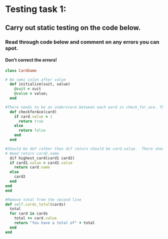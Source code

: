 # Testing task 1:

## Carry out static testing on the code below.

### Read through code below and comment on any errors you can spot.

#### Don't correct the errors!


```ruby
class CardGame

# No semi colon after value
  def initialize(suit, value)
    @suit = suit
    @value = value;
  end

#There needs to be an underscore between each word in check_for_ace. There should be == after card value as it is comparing the value and a in Ace should be lowercase.  
  def checkforAce(card)
    if card.value = 1
      return true
    else
      return false
    end
  end

#Should be def rather than dif return should be card.value.  There should be a comma between card1 and card2.
# Need return card2.name
  dif highest_card(card1 card2)
  if card1.value > card2.value
    return card.name
  else
    card2
  end
end
end

#Remove total from the second line
def self.cards_total(cards)
  total
  for card in cards
    total += card.value
    return "You have a total of" + total
  end
end

```
